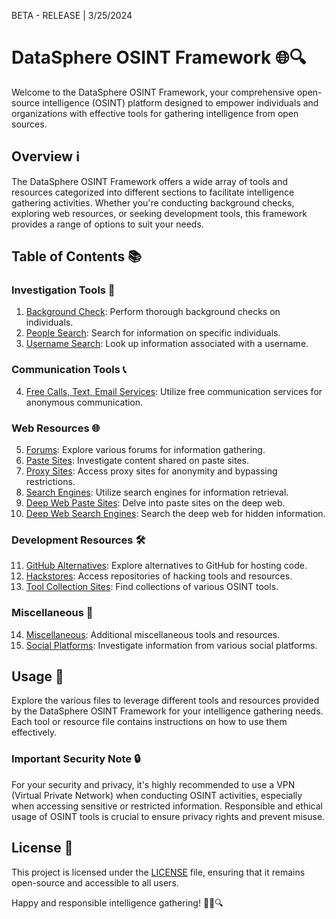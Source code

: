 BETA - RELEASE | 3/25/2024

# DataSphere OSINT Framework 🌐🔍

Welcome to the DataSphere OSINT Framework, your comprehensive open-source intelligence (OSINT) platform designed to empower individuals and organizations with effective tools for gathering intelligence from open sources.

## Overview ℹ️

The DataSphere OSINT Framework offers a wide array of tools and resources categorized into different sections to facilitate intelligence gathering activities. Whether you're conducting background checks, exploring web resources, or seeking development tools, this framework provides a range of options to suit your needs.

## Table of Contents 📚

### Investigation Tools 🔎
1. [Background Check](Background-Check.md): Perform thorough background checks on individuals.
2. [People Search](People-Search.md): Search for information on specific individuals.
3. [Username Search](Username-Search.md): Look up information associated with a username.

### Communication Tools 📞
4. [Free Calls, Text, Email Services](Free_Calls-Text-Email_services.md): Utilize free communication services for anonymous communication.

### Web Resources 🌐
5. [Forums](Forums.md): Explore various forums for information gathering.
6. [Paste Sites](Paste-Sites.md): Investigate content shared on paste sites.
7. [Proxy Sites](txt/Proxy-Sites.txt): Access proxy sites for anonymity and bypassing restrictions.
8. [Search Engines](Search-Engines.md): Utilize search engines for information retrieval.
9. [Deep Web Paste Sites](DeepWeb-Paste-Sites.txt): Delve into paste sites on the deep web.
10. [Deep Web Search Engines](DeepWeb-Search-Engines.txt): Search the deep web for hidden information.

### Development Resources 🛠️
11. [GitHub Alternatives](Github_Alternatives.txt): Explore alternatives to GitHub for hosting code.
12. [Hackstores](Hackstores.md): Access repositories of hacking tools and resources.
13. [Tool Collection Sites](Tool-collection-sites.txt): Find collections of various OSINT tools.

### Miscellaneous 🔄
14. [Miscellaneous](Miscellaneous.md): Additional miscellaneous tools and resources.
15. [Social Platforms](Social_Platforms.json): Investigate information from various social platforms.

## Usage 🚀

Explore the various files to leverage different tools and resources provided by the DataSphere OSINT Framework for your intelligence gathering needs. Each tool or resource file contains instructions on how to use them effectively.

### Important Security Note 🔒

For your security and privacy, it's highly recommended to use a VPN (Virtual Private Network) when conducting OSINT activities, especially when accessing sensitive or restricted information. Responsible and ethical usage of OSINT tools is crucial to ensure privacy rights and prevent misuse.

## License 📜

This project is licensed under the [LICENSE](LICENSE) file, ensuring that it remains open-source and accessible to all users.

Happy and responsible intelligence gathering! 🕵️‍♂️🔍
